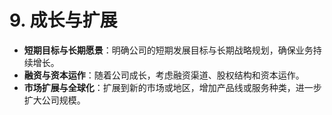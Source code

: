 # 9. 成长与扩展

- **短期目标与长期愿景**：明确公司的短期发展目标与长期战略规划，确保业务持续增长。
- **融资与资本运作**：随着公司成长，考虑融资渠道、股权结构和资本运作。
- **市场扩展与全球化**：扩展到新的市场或地区，增加产品线或服务种类，进一步扩大公司规模。
